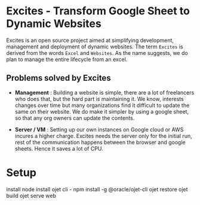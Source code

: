 # Excites - Transform Google Sheet to Dynamic Websites
Excites is an open source project aimed at simplifying development, management and deployment of dynamic websites. The term `Excites` is derived from the words `Excel` and `Websites`. As the name suggests, we do plan to manage the entire lifecycle from an excel.

## Problems solved by Excites
* **Management** :
    Building a website is simple, there are a lot of freelancers who does that, but the hard part is maintaining it. We know, interests changes over time but many organizations find it difficult to update the same on their website. We do make it simpler by using a google sheet, so that any org owners can update the contents.

* **Server / VM** :
    Setting up our own instances on Google cloud or AWS incures a higher charge. Excites needs the server only for the initial run, rest of the communication happens between the browser and google sheets. Hence it saves a lot of CPU.


# Setup
install node
install ojet cli - npm install -g @oracle/ojet-cli
ojet restore
ojet build
ojet serve web


 